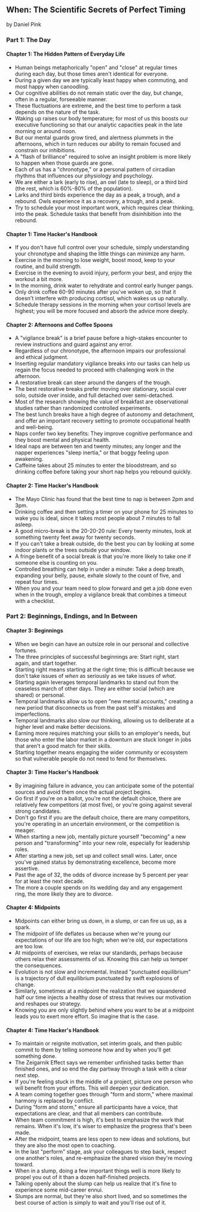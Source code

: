 ## When: The Scientific Secrets of Perfect Timing

by Daniel Pink

### Part 1: The Day

#### Chapter 1: The Hidden Pattern of Everyday Life

* Human beings metaphorically "open" and "close" at regular times during each day, but those times aren't identical for everyone.
* During a given day we are typically least happy when commuting, and most happy when canoodling.
* Our cognitive abilities do not remain static over the day, but change, often in a regular, forseeable manner.
* These fluctuations are extreme, and the best time to perform a task depends on the nature of the task.
* Waking up raises our body temperature; for most of us this boosts our executive functioning so that our analytic capacities peak in the late morning or around noon.
* But our mental guards grow tired, and alertness plummets in the afternoons, which in turn reduces our ability to remain focused and constrain our inhibitions.
* A "flash of brilliance" required to solve an insight problem is more likely to happen when those guards are gone.
* Each of us has a "chronotype," or a personal pattern of circadian rhythms that influences our physiology and psychology.
* We are either a lark (early to rise), an owl (late to sleep), or a third bird (the rest, which is 60%-80% of the population).
* Larks and third birds experience the day as a peak, a trough, and a rebound. Owls experience it as a recovery, a trough, and a peak.
* Try to schedule your most important work, which requires clear thinking, into the peak. Schedule tasks that benefit from disinhibition into the rebound.

#### Chapter 1: Time Hacker's Handbook

* If you don't have full control over your schedule, simply understanding your chronotype and shaping the little things can minimize any harm.
* Exercise in the morning to lose weight, boost mood, keep to your routine, and build strength.
* Exercise in the evening to avoid injury, perform your best, and enjoy the workout a bit more.
* In the morning, drink water to rehydrate and control early hunger pangs.
* Only drink coffee 60-90 minutes after you've woken up, so that it doesn't interfere with producing cortisol, which wakes us up naturally.
* Schedule therapy sessions in the morning when your cortisol levels are highest; you will be more focused and absorb the advice more deeply.

#### Chapter 2: Afternoons and Coffee Spoons

* A "vigilance break" is a brief pause before a high-stakes encounter to review instructions and guard against any error.
* Regardless of our chronotype, the afternoon impairs our professional and ethical judgment.
* Inserting regular mandatory vigilance breaks into our tasks can help us regain the focus needed to proceed with challenging work in the afternoon.
* A restorative break can steer around the dangers of the trough.
* The best restorative breaks prefer moving over stationary, social over solo, outside over inside, and full detached over semi-detached.
* Most of the research showing the value of breakfast are observational studies rather than randomized controlled experiments.
* The best lunch breaks have a high degree of autonomy and detachment, and offer an important recovery setting to promote occupational health and well-being.
* Naps confer two key benefits: They improve cognitive performance and they boost mental and physical health.
* Ideal naps are between ten and twenty minutes; any longer and the napper experiences "sleep inertia," or that boggy feeling upon awakening.
* Caffeine takes about 25 minutes to enter the bloodstream, and so drinking coffee before taking your short nap helps you rebound quickly.

#### Chapter 2: Time Hacker's Handbook

* The Mayo Clinic has found that the best time to nap is between 2pm and 3pm.
* Drinking coffee and then setting a timer on your phone for 25 minutes to wake you is ideal, since it takes most people about 7 minutes to fall asleep.
* A good micro-break is the 20-20-20 rule: Every twenty minutes, look at something twenty feet away for twenty seconds.
* If you can't take a break outside, do the best you can by looking at some indoor plants or the trees outside your window.
* A fringe benefit of a social break is that you're more likely to take one if someone else is counting on you.
* Controlled breathing can help in under a minute: Take a deep breath, expanding your belly, pause, exhale slowly to the count of five, and repeat four times.
* When you and your team need to plow forward and get a job done even when in the trough, employ a vigilance break that combines a timeout with a checklist.

### Part 2: Beginnings, Endings, and In Between

#### Chapter 3: Beginnings

* When we begin can have an outsize role in our personal and collective fortunes.
* The three principles of successful beginnings are: Start right, start again, and start together.
* Starting right means starting at the right time; this is difficult because we don't take issues of _when_ as seriously as we take issues of _what_.
* Starting again leverages temporal landmarks to stand out from the ceaseless march of other days. They are either social (which are shared) or personal.
* Temporal landmarks allow us to open "new mental accounts," creating a new period that disconnects us from the past self's mistakes and imperfections.
* Temporal landmarks also slow our thinking, allowing us to deliberate at a higher level and make better decisions.
* Earning more requires matching your skills to an employer's needs, but those who enter the labor market in a downturn are stuck longer in jobs that aren't a good match for their skills.
* Starting together means engaging the wider community or ecosystem so that vulnerable people do not need to fend for themselves.

#### Chapter 3: Time Hacker's Handbook

* By imagining failure in advance, you can anticipate some of the potential sources and avoid them once the actual project begins.
* Go first if you're on a ballot, you're not the default choice, there are relatively few competitors (at most five), or you're going against several strong candidates.
* Don't go first if you are the default choice, there are many competitors, you're operating in an uncertain environment, or the competition is meager.
* When starting a new job, mentally picture yourself "becoming" a new person and "transforming" into your new role, especially for leadership roles.
* After starting a new job, set up and collect small wins. Later, once you've gained status by demonstrating excellence, become more assertive.
* Past the age of 32, the odds of divorce increase by 5 percent per year for at least the next decade.
* The more a couple spends on its wedding day and any engagement ring, the more likely they are to divorce.

#### Chapter 4: Midpoints

* Midpoints can either bring us down, in a slump, or can fire us up, as a spark.
* The midpoint of life deflates us because when we're young our expectations of our life are too high; when we're old, our expectations are too low.
* At midpoints of exercises, we relax our standards, perhaps because others relax their assessments of us. Knowing this can help us temper the consequences.
* Evolution is not slow and incremental. Instead "punctuated equilibrium" is a trajectory of dull equilibrium punctuated by swift explosions of change.
* Similarly, sometimes at a midpoint the realization that we squandered half our time injects a healthy dose of stress that revives our motivation and reshapes our strategy.
* Knowing you are only slightly behind where you want to be at a midpoint leads you to exert more effort. So imagine that is the case.

#### Chapter 4: Time Hacker's Handbook

* To maintain or reignite motivation, set interim goals, and then public commit to them by telling someone how and by when you'll get something done.
* The Zeigarnik Effect says we remember unfinished tasks better than finished ones, and so end the day partway through a task with a clear next step.
* If you're feeling stuck in the middle of a project, picture one person who will benefit from your efforts. This will deepen your dedication.
* A team coming together goes through "form and storm," where maximal harmony is replaced by conflict.
* During "form and storm," ensure all participants have a voice, that expectations are clear, and that all members can contribute.
* When team commitment is high, it's best to emphasize the work that remains. When it's low, it's wiser to emphasize the progress that's been made.
* After the midpoint, teams are less open to new ideas and solutions, but they are also the most open to coaching.
* In the last "perform" stage, ask your colleagues to step back, respect one another's roles, and re-emphasize the shared vision they're moving toward.
* When in a slump, doing a few important things well is more likely to propel you out of it than a dozen half-finished projects.
* Talking openly about the slump can help us realize that it's fine to experience some mid-career ennui.
* Slumps are normal, but they're also short lived, and so sometimes the best course of action is simply to wait and you'll rise out of it.
